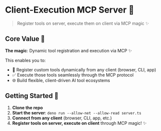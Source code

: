 # Client-Execution MCP Server 🚀

> Register tools on server, execute them on client via MCP magic ✨

## Core Value 🎯

**The magic**: Dynamic tool registration and execution via MCP ✨

This enables you to:
- 🔄 Register custom tools dynamically from any client (browser, CLI, app)
- ✅ Execute those tools seamlessly through the MCP protocol  
- 🌐 Build flexible, client-driven AI tool ecosystems

## Getting Started 🚀

1. **Clone the repo**
2. **Start the server**: `deno run --allow-net --allow-read server.ts`
3. **Connect from any client** (browser, CLI, app, etc.)
4. **Register tools on server, execute on client** through MCP magic! ✨